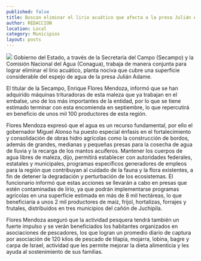 ```yaml
---
published: false
title: Buscan eliminar el lirio acuático que afecta a la presa Julián Adame
author: REDACCION
location: Local
category: Municipios
layout: posts
---
```


![](http://i.imgur.com/F1Pjim8m.jpg)
Gobierno del Estado, a través de la Secretaría del Campo (Secampo) y la Comisión Nacional del Agua (Conagua), trabaja de manera conjunta para lograr eliminar el lirio acuático, planta nociva que cubre una superficie considerable del espejo de agua de la presa Julián Adame.

El titular de la Secampo, Enrique Flores Mendoza, informó que se han adquirido máquinas trituradoras de esta maleza que ya trabajan en el embalse, uno de los más importantes de la entidad, por lo que se tiene estimado terminar con esta encomienda en septiembre, lo que repercutirá en beneficio de unos mil 100 productores de esta región.

Flores Mendoza expresó que el agua es un recurso fundamental, por ello el gobernador Miguel Alonso ha puesto especial énfasis en el fortalecimiento y consolidación de obras hidro agrícolas como la construcción de bordos, además de grandes, medianas y pequeñas presas para la cosecha de agua de lluvia y la recarga de los mantos acuíferos.
Mantener los cuerpos de agua libres de maleza, dijo, permitirá establecer con autoridades federales, estatales y municipales, programas específicos generadores de empleos para la región que contribuyan al cuidado de la fauna y la flora existentes, a fin de detener la degradación  y perturbación de los ecosistemas.
El funcionario informó que estas acciones se llevarán a cabo en presas que estén contaminadas de lirio, ya que podrán implementarse programas agrícolas en una superficie estimada en más de 8 mil hectáreas, lo que beneficiaría a unos 2 mil productores de maíz, frijol, hortalizas, forrajes y frutales, distribuidos en tres municipios del cañón de Juchipila.

Flores Mendoza aseguró que la actividad pesquera tendrá también un fuerte impulso y se verán beneficiados los habitantes organizados en asociaciones de pescadores, los que logran un promedio diario de captura por asociación de 120 kilos de pescado de tilapia, mojarra, lobina, bagre y carpa de Israel, actividad que les permite mejorar la dieta alimenticia y les ayuda al sostenimiento de sus familias.
